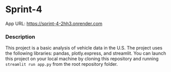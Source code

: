 # Sprint-4
App URL: https://sprint-4-2hh3.onrender.com

### Description
This project is a basic analysis of vehicle data in the U.S. The project uses the following libraries: pandas, plotly.express, and streamlit. You can launch this project on your local machine by cloning this repository and running `streamlit run app.py` from the root repository folder.
